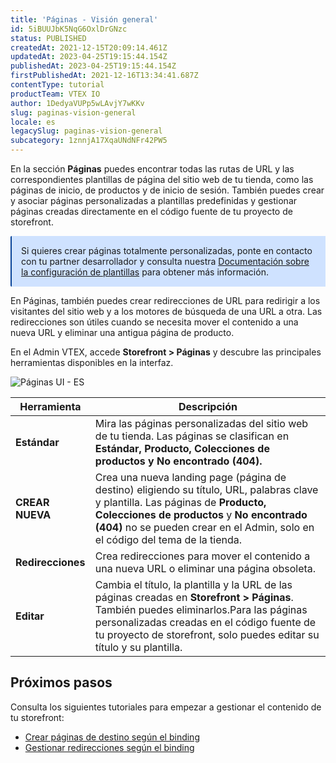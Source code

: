 ```yaml
---
title: 'Páginas - Visión general'
id: 5iBUUJbK5NqG6OxlDrGNzc
status: PUBLISHED
createdAt: 2021-12-15T20:09:14.461Z
updatedAt: 2023-04-25T19:15:44.154Z
publishedAt: 2023-04-25T19:15:44.154Z
firstPublishedAt: 2021-12-16T13:34:41.687Z
contentType: tutorial
productTeam: VTEX IO
author: 1DedyaVUPp5wLAvjY7wKKv
slug: paginas-vision-general
locale: es
legacySlug: paginas-vision-general
subcategory: 1znnjA17XqaUNdNFr42PW5
---
```


En la sección **Páginas** puedes encontrar todas las rutas de URL y las correspondientes plantillas de página del sitio web de tu tienda, como las páginas de inicio, de productos y de inicio de sesión. También puedes crear y asociar páginas personalizadas a plantillas predefinidas y gestionar páginas creadas directamente en el código fuente de tu proyecto de storefront. 

<div style="background-color:#cfe2ff; border-left: 2px solid #084298; border-top-left-radius: 2px; border-bottom-left-radius: 2px; margin-bottom: 10px; padding: 15px">
   Si quieres crear páginas totalmente personalizadas, ponte en contacto con tu partner desarrollador y consulta nuestra <a href="https://developers.vtex.com/vtex-developer-docs/docs/vtex-io-documentation-4-configuringtemplates">Documentación sobre la configuración de plantillas</a> para obtener más información.
</div>

En Páginas, también puedes crear redirecciones de URL para redirigir a los visitantes del sitio web y a los motores de búsqueda de una URL a otra. Las redirecciones son útiles cuando se necesita mover el contenido a una nueva URL y eliminar una antigua página de producto.

En el Admin VTEX, accede **Storefront > Páginas** y descubre las principales herramientas disponibles en la interfaz.

![Páginas UI - ES](//images.ctfassets.net/alneenqid6w5/p6829cewqlsLC0XfCnHsC/dc75d5dcbe1d3ff9d02d710718961fba/pages-ui-es.png)

| **Herramienta** | **Descripción** |
| ---------- | ---------- |
| **Estándar** | Mira las páginas personalizadas del sitio web de tu tienda. Las páginas se clasifican en **Estándar, Producto, Colecciones de productos y No encontrado (404).**|
| **CREAR NUEVA** | Crea una nueva landing page (página de destino) eligiendo su título, URL, palabras clave y plantilla. Las páginas de **Producto, Colecciones de productos** y **No encontrado (404)** no se pueden crear en el Admin, solo en el código del tema de la tienda.|
| **Redirecciones** | Crea redirecciones para mover el contenido a una nueva URL o eliminar una página obsoleta. |
|**Editar** | Cambia el título, la plantilla y la URL de las páginas creadas en **Storefront > Páginas**. También puedes eliminarlos.Para las páginas personalizadas creadas en el código fuente de tu proyecto de storefront, solo puedes editar su título y su plantilla. |

## Próximos pasos

Consulta los siguientes tutoriales para empezar a gestionar el contenido de tu storefront:
- [Crear páginas de destino según el binding](https://help.vtex.com/es/tutorial/criando-landing-pages-por-binding--3LQAoWx77P3gNoqI2Rtl5A?&utm_source=autocomplete)
- [Gestionar redirecciones según el binding](https://help.vtex.com/es/tutorial/gerenciando-redirecionamentos-de-url-por-binding--67GAK2TCQgjvmtPXxAqREb)

